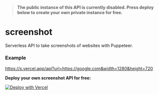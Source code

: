 > #### The public instance of this API is currently disabled. Press deploy below to create your own private instance for free.

# screenshot
Serverless API to take screenshots of websites with Puppeteer.

### Example
https://s.vercel.app/api?url=https://google.com&width=1280&height=720

**Deploy your own screenshot API for free:**

[![Deploy with Vercel](https://vercel.com/button)](https://vercel.com/new/git/external?repository-url=https%3A%2F%2Fgithub.com%2FRemiixInc%2Fscreenshot)
